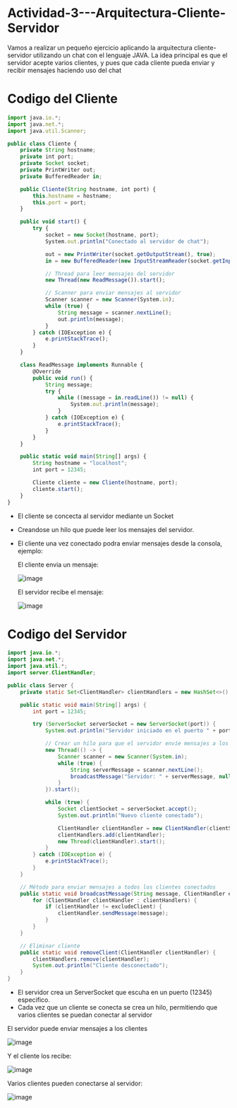# Actividad-3---Arquitectura-Cliente-Servidor
Vamos a realizar un pequeño ejercicio aplicando la arquitectura cliente-servidor utilizando un chat con el lenguaje JAVA. La idea principal es que el servidor acepte varios clientes, y pues que cada cliente pueda enviar y recibir mensajes haciendo uso del chat
# Codigo del Cliente
```javascript
import java.io.*;
import java.net.*;
import java.util.Scanner;

public class Cliente {
    private String hostname;
    private int port;
    private Socket socket;
    private PrintWriter out;
    private BufferedReader in;

    public Cliente(String hostname, int port) {
        this.hostname = hostname;
        this.port = port;
    }

    public void start() {
        try {
            socket = new Socket(hostname, port);
            System.out.println("Conectado al servidor de chat");

            out = new PrintWriter(socket.getOutputStream(), true);
            in = new BufferedReader(new InputStreamReader(socket.getInputStream()));

            // Thread para leer mensajes del servidor
            new Thread(new ReadMessage()).start();

            // Scanner para enviar mensajes al servidor
            Scanner scanner = new Scanner(System.in);
            while (true) {
                String message = scanner.nextLine();
                out.println(message);
            }
        } catch (IOException e) {
            e.printStackTrace();
        }
    }

    class ReadMessage implements Runnable {
        @Override
        public void run() {
            String message;
            try {
                while ((message = in.readLine()) != null) {
                    System.out.println(message);
                }
            } catch (IOException e) {
                e.printStackTrace();
            }
        }
    }

    public static void main(String[] args) {
        String hostname = "localhost";
        int port = 12345;

        Cliente cliente = new Cliente(hostname, port);
        cliente.start();
    }
}
```
- El cliente se concecta al servidor mediante un Socket
- Creandose un hilo que puede leer los mensajes del servidor.
- El cliente una vez conectado podra enviar mensajes desde la consola, ejemplo:

  El cliente envia un mensaje:
  
  ![image](https://github.com/user-attachments/assets/8f108e0b-8862-49f5-a6fc-a1fc8346f2c3)


  El servidor recibe el mensaje:

  ![image](https://github.com/user-attachments/assets/85fa37ff-889b-412c-83d5-8cd178b1a5fb)




# Codigo del Servidor

```java
import java.io.*;
import java.net.*;
import java.util.*;
import server.ClientHandler;

public class Server {
    private static Set<ClientHandler> clientHandlers = new HashSet<>();

    public static void main(String[] args) {
        int port = 12345;

        try (ServerSocket serverSocket = new ServerSocket(port)) {
            System.out.println("Servidor iniciado en el puerto " + port);

            // Crear un hilo para que el servidor envíe mensajes a los clientes
            new Thread(() -> {
                Scanner scanner = new Scanner(System.in);
                while (true) {
                    String serverMessage = scanner.nextLine();
                    broadcastMessage("Servidor: " + serverMessage, null);
                }
            }).start();

            while (true) {
                Socket clientSocket = serverSocket.accept();
                System.out.println("Nuevo cliente conectado");

                ClientHandler clientHandler = new ClientHandler(clientSocket, Server::broadcastMessage, Server::removeClient);
                clientHandlers.add(clientHandler);
                new Thread(clientHandler).start();
            }
        } catch (IOException e) {
            e.printStackTrace();
        }
    }

    // Método para enviar mensajes a todos los clientes conectados
    public static void broadcastMessage(String message, ClientHandler excludeClient) {
        for (ClientHandler clientHandler : clientHandlers) {
            if (clientHandler != excludeClient) {
                clientHandler.sendMessage(message);
            }
        }
    }

    // Eliminar cliente
    public static void removeClient(ClientHandler clientHandler) {
        clientHandlers.remove(clientHandler);
        System.out.println("Cliente desconectado");
    }
}
```

- El servidor crea un ServerSocket que escuha en un puerto (12345) especifico.
- Cada vez que un cliente se conecta se crea un hilo, permitiendo que varios clientes se puedan conectar al servidor

El servidor puede enviar mensajes a los clientes

![image](https://github.com/user-attachments/assets/ced2930b-3d14-4668-84bb-a0745a8695b5)

Y el cliente los recibe:

![image](https://github.com/user-attachments/assets/654c64b4-0579-44c7-9015-a10e3e8eac9a)

Varios clientes pueden conectarse al servidor:

![image](https://github.com/user-attachments/assets/f60d761f-4cf0-4de3-b88d-beaaee2abe1f)


















